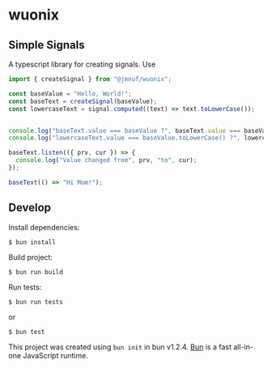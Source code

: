 # wuonix

## Simple Signals

A typescript library for creating signals.
Use 

```ts
import { createSignal } from "@jmnuf/wuonix";

const baseValue = "Hello, World!";
const baseText = createSignal(baseValue);
const lowercaseText = signal.computed((text) => text.toLowerCase());


console.log("baseText.value === baseValue ?", baseText.value === baseValue);
console.log("lowercaseText.value === baseValue.toLowerCase() ?", lowercaseText.value === baseValue.toLowerCase());

baseText.listen(({ prv, cur }) => {
  console.log("Value changed from", prv, "to", cur);
});

baseText(() => "Hi Mom!");
```

## Develop

Install dependencies:

```terminal
$ bun install
```

Build project:

```terminal
$ bun run build
```

Run tests:

```terminal
$ bun run tests
```

or

```terminal
$ bun test
```

This project was created using `bun init` in bun v1.2.4. [Bun](https://bun.sh) is a fast all-in-one JavaScript runtime.


